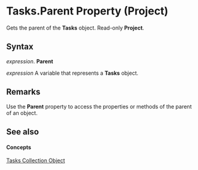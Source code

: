 
# Tasks.Parent Property (Project)

Gets the parent of the  **Tasks** object. Read-only **Project**.


## Syntax

 _expression_. **Parent**

 _expression_ A variable that represents a **Tasks** object.


## Remarks

Use the  **Parent** property to access the properties or methods of the parent of an object.


## See also


#### Concepts


[Tasks Collection Object](b7482b5a-7fac-531e-6793-610faca2f954.md)